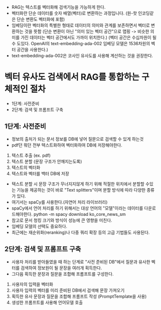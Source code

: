 - RAG는 텍스트를 벡터화해 검색기능을 가능하게 한다.
- 벡터화란 단순 데이터를 숫자 배열(벡터)로 변환하는 과정입니다. (원-핫 인코딩같은 단순 변환도 벡터화에 포함)
- 임베딩이란 벡터화의 특별한 형태로 데이터의 의미와 관계를 보존하면서 벡터로 변환하는 것을 뜻함
  (단순 변환이 아닌 "의미 있는 벡터 공간"으로 맵핑 -> 비슷한 의미를 가진 데이터는 벡터 공간에서도 가까이 위치한다.)
  (벡터 공간은 수십차원이 될 수 도있다. OpenAI의 text-embedding-ada-002 임베딩 모델은 1536차원의 벡터 공간을 사용한다.)
- text-embedding-ada-002은 코사인 유사도를 사용해 계산하는 것을 권장한다.

# 벡터 유사도 검색에서 RAG를 통합하는 구체적인 절차

- 1단계: 사전준비
- 2단계: 검색 및 프롬프트 구축

## 1단계: 사전준비

- 정보의 출처가 되는 문서 정보를 DB에 넣어 질문으로 검색할 수 있게 하는것
- pdf던 뭐던 전부 텍스트화하여 벡터화하여 DB에 저장해야한다.

1. 텍스트 추출 (ex. pdf)
2. 텍스트 분할 (문장 구조가 안깨지는도록)
3. 텍스트의 벡터화
4. 텍스트와 벡터를 백터 DB에 저장

- 텍스트 분할 시 문장 구조가 무너지지않게 하기 위해 적절한 위치에서 분할할 수있는 기능을 제공하는 것이 바로 "Text splitters"이며 분할 방식에 따라 다양한 종류가 있다.
- 여기서는 spaCy를 사용한다.(자연어 처리 라이브러리)
- spaCy에서 언어 처리를 하기 위해서는 대상 언어의 "모델"이라는 데이터를 다운로드해야한다. python -m spacy download ko_core_news_sm
- 참고로 문서 청킹 크기와 방식이 성능에 큰 영향을 미친다.
- 임베딩 모델의 선택도 중요하다.
- 최근에는 재순위화(reranking)나 다중 쿼리 확장 등의 고급 기법들도 사용된다.

## 2단계: 검색 및 프롬프트 구축

- 사용자 처리를 받아들였을 때 하는 단계로 "사전 준비된 DB"에서 질문과 유사한 벡터를 검색하여 정보원이 될 문장을 여러개 획득한다.
- 그다음 획득한 문장과 질문을 조합해 프롬프트를 구성한다.

1. 사용자의 입력을 벡터화
2. 사용자 입력의 벡터를 미리 준비된 DB에서 검색해 문장 가져오기
3. 획득한 유사 문장과 질문을 조합해 프롬프트 작성 (PromptTemplate을 사용)
4. 생성한 프롬프트를 사용해 언어모델 호출
